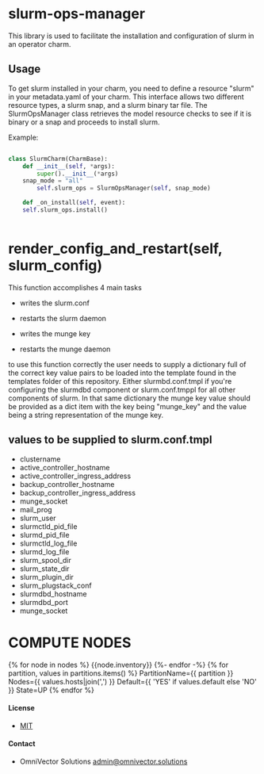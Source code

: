 # slurm-ops-manager

This library is used to facilitate the installation and configuration of slurm in an operator charm.

## Usage

To get slurm installed in your charm, you need to define a resource "slurm" in your metadata.yaml of your
charm. This interface allows two different resource types, a slurm snap, and a slurm binary tar file.
The SlurmOpsManager class retrieves the model resource checks to see if it is binary or a snap and 
proceeds to install slurm.


Example:

```python

class SlurmCharm(CharmBase):
    def __init__(self, *args):
        super().__init__(*args)
	snap_mode = "all"
        self.slurm_ops = SlurmOpsManager(self, snap_mode)

    def _on_install(self, event):
	self.slurm_ops.install()



```

# render_config_and_restart(self, slurm_config)
This function accomplishes 4 main tasks

* writes the slurm.conf

* restarts the slurm daemon

* writes the munge key

* restarts the munge daemon

to use this function correctly the user needs to supply a dictionary full of the correct key value pairs to be loaded into the template found in the templates folder of this repository. Either slurmbd.conf.tmpl if you're configuring the slurmdbd component or slurm.conf.tmppl for all other components of slurm. In that same dictionary the munge key value should be provided as a dict item with the key being "munge_key" and the value being a string representation of the munge key.

## values to be supplied to slurm.conf.tmpl

* clustername
* active_controller_hostname
* active_controller_ingress_address 
* backup_controller_hostname
* backup_controller_ingress_address 
* munge_socket 
* mail_prog 
* slurm_user 
* slurmctld_pid_file 
* slurmd_pid_file 
* slurmctld_log_file 
* slurmd_log_file 
* slurm_spool_dir 
* slurm_state_dir 
* slurm_plugin_dir
* slurm_plugstack_conf 
* slurmdbd_hostname 
* slurmdbd_port 
* munge_socket 


# COMPUTE NODES 
{% for node in nodes %}
{{node.inventory}}
{%- endfor -%}
{% for partition, values in partitions.items() %}
PartitionName={{ partition }} Nodes={{ values.hosts|join(',') }} Default={{ 'YES' if values.default else 'NO' }} State=UP
{% endfor %}

#### License
* [MIT](LICENSE)


#### Contact
* OmniVector Solutions <admin@omnivector.solutions>
